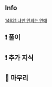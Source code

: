 ## Info

<a href="https://www.acmicpc.net/problem/14621" rel="nofollow">14621 나만 안되는 연애</a>

## ❗ 풀이

## ❗ 추가 지식

## 🙂 마무리

